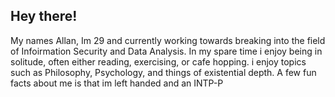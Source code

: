 ## Hey there! 
My names Allan, Im 29 and currently working towards breaking into the field of Infoirmation Security and Data Analysis. 
In my spare time i enjoy being in solitude, often either reading, exercising, or cafe hopping. 
i enjoy topics such as Philosophy, Psychology, and things of existential depth. 
A few fun facts about me is that im left handed and an INTP-P
<!--
**Allan726b/Allan726b** is a ✨ _special_ ✨ repository because its `README.md` (this file) appears on your GitHub profile.

Here are some ideas to get you started:

- 🔭 I’m currently working on ...
- 🌱 I’m currently learning ...
- 👯 I’m looking to collaborate on ...
- 🤔 I’m looking for help with ...
- 💬 Ask me about ...
- 📫 How to reach me: ...
- 😄 Pronouns: ...
- ⚡ Fun fact: ...
-->
